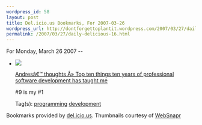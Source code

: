 ```yaml
--- 
wordpress_id: 58
layout: post
title: Del.icio.us Bookmarks, For 2007-03-26
wordpress_url: http://dontforgettoplantit.wordpress.com/2007/03/27/daily-delicious-16/
permalink: /2007/03/27/daily-delicious-16.html
---
```

<p class="daily-delicious-header">For Monday, March 26 2007 --</p>
<ul class="daily-delicious">
    <li><img src="http://images.websnapr.com/?url=http://www.taylor.se/blog/2007/03/22/top-ten-things-ten-years-of-professional-software-development-has-taught-me/"> <p><a href="http://www.taylor.se/blog/2007/03/22/top-ten-things-ten-years-of-professional-software-development-has-taught-me/" title="http://www.taylor.se/blog/2007/03/22/top-ten-things-ten-years-of-professional-software-development-has-taught-me/">Andresâ€™ thoughts Â» Top ten things ten years of professional software development has taught me</a></p>
<p>#9 is my #1</p><div class="daily-delicious-tags">Tag(s): <a href="http://del.icio.us/popular/programming">programming</a> <a href="http://del.icio.us/popular/development">development</a> </div></li></ul><p class="daily-delicious-footer">Bookmarks provided by <a href="http://del.icio.us/cyu">del.icio.us</a>.  Thumbnails courtesy of <a href="http://websnapr.com">WebSnapr</a>
